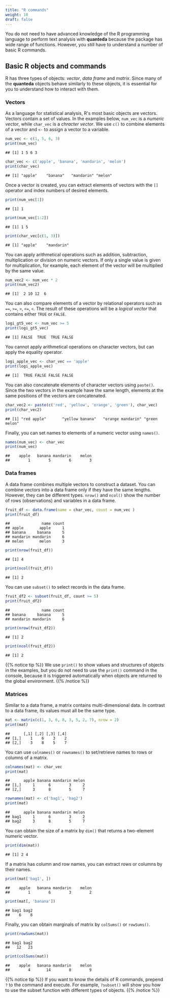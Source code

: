 ```yaml
---
title: "R commands"
weight: 10
draft: false
---
```


You do not need to have advanced knowledge of the R programming language to perform text analysis with **quanteda** because the package has wide range of functions. However, you still have to understand a number of basic R commands.

## Basic R objects and commands

R has three types of objects: *vector*, *data frame* and *matrix*. Since many of the **quanteda** objects behave similarly to these objects, it is essential for you to understand how to interact with them.

### Vectors

As a language for statistical analysis, R's most basic objects are vectors. Vectors contain a set of values. In the examples below, `num_vec` is a *numeric vector*, while `char_vec` is a *chracter vector*. We use `c()` to combine elements of a vector and `<-` to assign a vector to a variable. 


```r
num_vec <- c(1, 5, 6, 3)
print(num_vec)
```

```
## [1] 1 5 6 3
```

```r
char_vec <- c('apple', 'banana', 'mandarin', 'melon')
print(char_vec)
```

```
## [1] "apple"    "banana"   "mandarin" "melon"
```

Once a vector is created, you can extract elements of vectors with the `[]` operator and index numbers of desired elements.


```r
print(num_vec[1])
```

```
## [1] 1
```

```r
print(num_vec[1:2])
```

```
## [1] 1 5
```

```r
print(char_vec[c(1, 3)])
```

```
## [1] "apple"    "mandarin"
```

You can apply arithmetical operations such as addition, subtraction, multiplication or division on numeric vectors. If only a single value is given for multiplication, for example, each element of the vector will be multiplied by the same value.


```r
num_vec2 <- num_vec * 2
print(num_vec2)
```

```
## [1]  2 10 12  6
```

You can also compare elements of a vector by relational operators such as `==`, `>=`, `>`, `<=`, `<`. The result of these operations will be a *logical vector* that contains either `TRUE` or `FALSE`.


```r
logi_gt5_vec <- num_vec >= 5
print(logi_gt5_vec)
```

```
## [1] FALSE  TRUE  TRUE FALSE
```

You cannot apply arithmetical operations on character vectors, but can apply the equality operator.


```r
logi_apple_vec <- char_vec == 'apple'
print(logi_apple_vec)
```

```
## [1]  TRUE FALSE FALSE FALSE
```

You can also concatenate elements of character vectors using `paste()`. Since the two vectors in the example have the same length, elements at the same positions of the vectors are concatenated. 


```r
char_vec2 <- paste(c('red', 'yellow', 'orange', 'green'), char_vec)
print(char_vec2)
```

```
## [1] "red apple"       "yellow banana"   "orange mandarin" "green melon"
```

Finally, you can set names to elements of a numeric vector using `names()`.


```r
names(num_vec) <- char_vec
print(num_vec)
```

```
##    apple   banana mandarin    melon 
##        1        5        6        3
```

### Data frames

A data frame combines multiple vectors to construct a dataset. You can combine vectors into a data frame only if they have the same lengths. However, they can be different types. `nrow()` and `ncol()` show the number of rows (observations) and variables in a data frame.


```r
fruit_df <- data.frame(name = char_vec, count = num_vec )
print(fruit_df)
```

```
##              name count
## apple       apple     1
## banana     banana     5
## mandarin mandarin     6
## melon       melon     3
```

```r
print(nrow(fruit_df))
```

```
## [1] 4
```

```r
print(ncol(fruit_df))
```

```
## [1] 2
```

You can use `subset()` to select records in the data frame. 


```r
fruit_df2 <- subset(fruit_df, count >= 5)
print(fruit_df2)
```

```
##              name count
## banana     banana     5
## mandarin mandarin     6
```

```r
print(nrow(fruit_df2))
```

```
## [1] 2
```

```r
print(ncol(fruit_df2))
```

```
## [1] 2
```

{{% notice tip %}}
We use `print()` to show values and structures of objects in the examples, but you do not need to use the `print()` command in the console, because it is triggered automatically when objects are returned to the global environment.
{{% /notice %}}

### Matrices

Similar to a data frame, a matrix contains multi-dimensional data. In contrast to a data frame, its values must all be the same type.


```r
mat <- matrix(c(1, 3, 6, 8, 3, 5, 2, 7), nrow = 2)
print(mat)
```

```
##      [,1] [,2] [,3] [,4]
## [1,]    1    6    3    2
## [2,]    3    8    5    7
```

You can use `colnames()` or `rownames()` to set/retrieve names to rows or columns of a matrix.


```r
colnames(mat) <- char_vec
print(mat)
```

```
##      apple banana mandarin melon
## [1,]     1      6        3     2
## [2,]     3      8        5     7
```

```r
rownames(mat) <- c('bag1', 'bag2') 
print(mat)
```

```
##      apple banana mandarin melon
## bag1     1      6        3     2
## bag2     3      8        5     7
```

You can obtain the size of a matrix by `dim()` that returns a two-element numeric vector.


```r
print(dim(mat))
```

```
## [1] 2 4
```

If a matrix has column and row names, you can extract rows or columns by their names.


```r
print(mat['bag1', ])
```

```
##    apple   banana mandarin    melon 
##        1        6        3        2
```

```r
print(mat[, 'banana'])
```

```
## bag1 bag2 
##    6    8
```

Finally, you can obtain marginals of matrix by `colSums()` or `rowSums()`.


```r
print(rowSums(mat))
```

```
## bag1 bag2 
##   12   23
```

```r
print(colSums(mat))
```

```
##    apple   banana mandarin    melon 
##        4       14        8        9
```

{{% notice tip %}}
If you want to know the details of R commands, prepend `?` to the command and execute. For example, `?subset()` will show you how to use the subset function with different types of objects.
{{% /notice %}}
